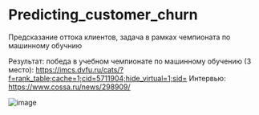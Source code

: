 # Predicting_customer_churn
Предсказание оттока клиентов, задача в рамках чемпионата по машинному обучнию

Результат: победа в учебном чемпионате по машинному обучению (3 место): https://imcs.dvfu.ru/cats/?f=rank_table;cache=1;cid=5711904;hide_virtual=1;sid=
Интервью: https://www.cossa.ru/news/298909/

![image](https://user-images.githubusercontent.com/44875599/236280952-f86cc839-b7d5-49ec-afc0-8b6121d8cfb8.png)

